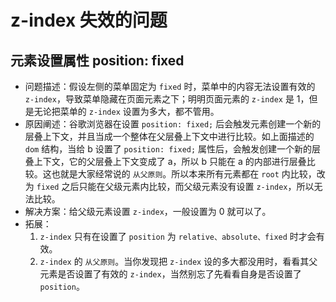 # z-index 失效的问题

## 元素设置属性 position: fixed

- 问题描述：假设左侧的菜单固定为 `fixed` 时，菜单中的内容无法设置有效的 `z-index`，导致菜单隐藏在页面元素之下；明明页面元素的 `z-index` 是 1，但是无论把菜单的 `z-index` 设置为多大，都不管用。
- 原因阐述：谷歌浏览器在设置 `position: fixed;` 后会触发元素创建一个新的层叠上下文，并且当成一个整体在父层叠上下文中进行比较。如上面描述的 `dom` 结构，当给 b 设置了 `position: fixed;` 属性后，会触发创建一个新的层叠上下文，它的父层叠上下文变成了 a，所以 b 只能在 a 的内部进行层叠比较。这也就是大家经常说的 `从父原则`。所以本来所有元素都在 `root` 内比较，改为 `fixed` 之后只能在父级元素内比较，而父级元素没有设置 `z-index`，所以无法比较。
- 解决方案：给父级元素设置 `z-index`，一般设置为 0 就可以了。
- 拓展：
  1. `z-index` 只有在设置了 `position` 为 `relative、absolute、fixed` 时才会有效。
  2. `z-index` 的 `从父原则`。当你发现把 `z-index` 设的多大都没用时，看看其父元素是否设置了有效的 `z-index`，当然别忘了先看看自身是否设置了`position`。

